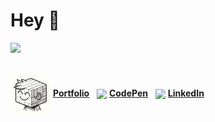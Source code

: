# Hey 👋

<div>
  
<img src="https://github-readme-stats.vercel.app/api/top-langs/?username=jayrichh&layout=compact" width="420">
<br/><br/>

<img src="https://raw.githubusercontent.com/JayRichh/greebles/main/front/public/logo.webp" align="center" width="64">  **[Portfolio](https://jayrich.dev)**
&nbsp;
<img src="https://raw.githubusercontent.com/danielcranney/readme-generator/main/public/icons/socials/codepen-dark.svg" align="center" width="64"> **[CodePen](https://codepen.io/JayRichh)**
&nbsp;
<img src="https://raw.githubusercontent.com/danielcranney/readme-generator/main/public/icons/socials/linkedin.svg" align="center" width="64"> **[LinkedIn](https://www.linkedin.com/in/jaydenrichardson)**
</div>
